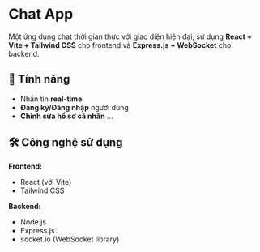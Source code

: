 # Chat App

Một ứng dụng chat thời gian thực với giao diện hiện đại, sử dụng **React + Vite + Tailwind CSS** cho frontend và **Express.js + WebSocket** cho backend.

## 🚀 Tính năng

- Nhắn tin **real-time**
- **Đăng ký/Đăng nhập** người dùng  
- **Chỉnh sửa hồ sơ cá nhân** 
...

## 🛠️ Công nghệ sử dụng

**Frontend:**

- React (với Vite)
- Tailwind CSS

**Backend:**

- Node.js
- Express.js
- socket.io (WebSocket library)
